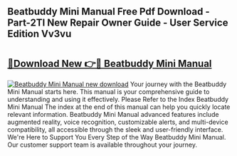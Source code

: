 ## Beatbuddy Mini Manual Free Pdf Download - Part-2TI New Repair Owner Guide - User Service Edition Vv3vu

# <h2><a href="http://cf12913.oget.top/?id=Beatbuddy+Mini+Manual">🔗Download New 👉🔴 Beatbuddy Mini Manual</a></h2>

[![Beatbuddy Mini Manual new download](https://i.imgur.com/5g1atiW.png)](http://cf12913.oget.top/?id=Beatbuddy+Mini+Manual)
Your journey with the Beatbuddy Mini Manual starts here. This manual is your comprehensive guide to understanding and using it effectively. Please Refer to the Index Beatbuddy Mini Manual The index at the end of this manual can help you quickly locate relevant information. Beatbuddy Mini Manual advanced features include augmented reality, voice recognition, customizable alerts, and multi-device compatibility, all accessible through the sleek and user-friendly interface. We're Here to Support You Every Step of the Way Beatbuddy Mini Manual. Our customer support team is available throughout your journey.
